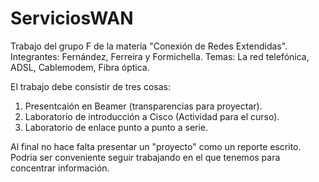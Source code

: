 # ServiciosWAN
Trabajo del grupo F de la materia "Conexión de Redes Extendidas".
Integrantes: Fernández, Ferreira y Formichella.
Temas: La red telefónica, ADSL, Cablemodem, Fibra óptica.

El trabajo debe consistir de tres cosas:
1) Presentcaión en Beamer (transparencias para proyectar).
2) Laboratorio de introducción a Cisco (Actividad para el curso).
3) Laboratorio de enlace punto a punto a serie.

Al final no hace falta presentar un "proyecto" como un reporte escrito. Podria ser conveniente seguir trabajando en el que tenemos para concentrar información.
